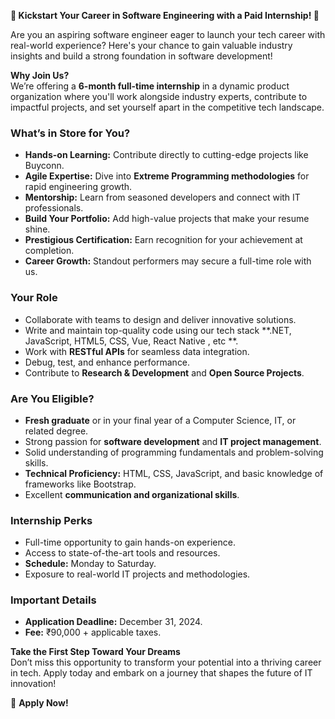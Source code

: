 **🚀 Kickstart Your Career in Software Engineering with a Paid Internship! 🌟**  

Are you an aspiring software engineer eager to launch your tech career with real-world experience? Here's your chance to gain valuable industry insights and build a strong foundation in software development!  

**Why Join Us?**  
We’re offering a **6-month full-time internship** in a dynamic product organization where you'll work alongside industry experts, contribute to impactful projects, and set yourself apart in the competitive tech landscape.  

### **What’s in Store for You?**  
- **Hands-on Learning:** Contribute directly to cutting-edge projects like Buyconn.  
- **Agile Expertise:** Dive into **Extreme Programming methodologies** for rapid engineering growth.  
- **Mentorship:** Learn from seasoned developers and connect with IT professionals.  
- **Build Your Portfolio:** Add high-value projects that make your resume shine.  
- **Prestigious Certification:** Earn recognition for your achievement at completion.  
- **Career Growth:** Standout performers may secure a full-time role with us.  

### **Your Role**  
- Collaborate with teams to design and deliver innovative solutions.  
- Write and maintain top-quality code using our tech stack **.NET, JavaScript, HTML5, CSS, Vue, React Native , etc **.  
- Work with **RESTful APIs** for seamless data integration.  
- Debug, test, and enhance performance.  
- Contribute to **Research & Development** and **Open Source Projects**.  

### **Are You Eligible?**  
- **Fresh graduate** or in your final year of a Computer Science, IT, or related degree.  
- Strong passion for **software development** and **IT project management**.  
- Solid understanding of programming fundamentals and problem-solving skills.  
- **Technical Proficiency:** HTML, CSS, JavaScript, and basic knowledge of frameworks like Bootstrap.  
- Excellent **communication and organizational skills**.  

### **Internship Perks**  
- Full-time opportunity to gain hands-on experience.  
- Access to state-of-the-art tools and resources.  
- **Schedule:** Monday to Saturday.  
- Exposure to real-world IT projects and methodologies.  

### **Important Details**  
- **Application Deadline:** December 31, 2024.  
- **Fee:** ₹90,000 + applicable taxes.  

**Take the First Step Toward Your Dreams**  
Don’t miss this opportunity to transform your potential into a thriving career in tech. Apply today and embark on a journey that shapes the future of IT innovation!  

📧 **Apply Now!**
